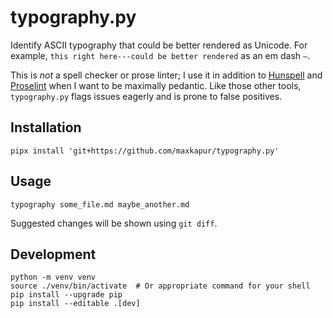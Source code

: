 # typography.py

Identify ASCII typography that could be better rendered as Unicode. For example,
`this right here---could be better rendered` as an em dash `—`.

This is *not* a spell checker or prose linter; I use it in addition to
[Hunspell](https://hunspell.github.io/) and
[Proselint](https://github.com/amperser/proselint) when I want to be maximally
pedantic. Like those other tools, `typography.py` flags issues eagerly and is
prone to false positives.

## Installation

```shell
pipx install 'git+https://github.com/maxkapur/typography.py'
```

## Usage

```shell
typography some_file.md maybe_another.md
```

Suggested changes will be shown using `git diff`.

## Development

```shell
python -m venv venv
source ./venv/bin/activate  # Or appropriate command for your shell
pip install --upgrade pip
pip install --editable .[dev]
```
